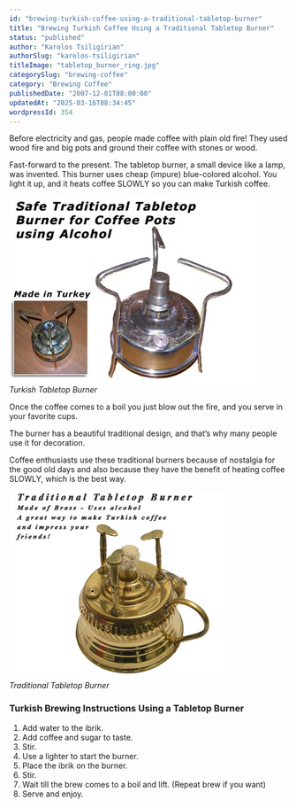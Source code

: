 ```yaml
---
id: "brewing-turkish-coffee-using-a-traditional-tabletop-burner"
title: "Brewing Turkish Coffee Using a Traditional Tabletop Burner"
status: "published"
author: "Karolos Tsiligirian"
authorSlug: "karolos-tsiligirian"
titleImage: "tabletop_burner_ring.jpg"
categorySlug: "brewing-coffee"
category: "Brewing Coffee"
publishedDate: "2007-12-01T08:00:00"
updatedAt: "2025-03-16T08:34:45"
wordpressId: 354
---
```


Before electricity and gas, people made coffee with plain old fire! They used wood fire and big pots and ground their coffee with stones or wood.

Fast-forward to the present. The tabletop burner, a small device like a lamp, was invented. This burner uses cheap (impure) blue-colored alcohol. You light it up, and it heats coffee SLOWLY so you can make Turkish coffee.

![Turkish Tabletop Burner](tabletop_burner_11.jpg)  
*Turkish Tabletop Burner*

Once the coffee comes to a boil you just blow out the fire, and you serve in your favorite cups.

The burner has a beautiful traditional design, and that’s why many people use it for decoration.

Coffee enthusiasts use these traditional burners because of nostalgia for the good old days and also because they have the benefit of heating coffee SLOWLY, which is the best way.

![Traditional Tabletop Burner](tabletop_burner_ring.jpg)  
*Traditional Tabletop Burner*

### Turkish Brewing Instructions Using a Tabletop Burner

1.  Add water to the ibrik.
2.  Add coffee and sugar to taste.
3.  Stir.
4.  Use a lighter to start the burner.
5.  Place the ibrik on the burner.
6.  Stir.
7.  Wait till the brew comes to a boil and lift. (Repeat brew if you want)
8.  Serve and enjoy.
